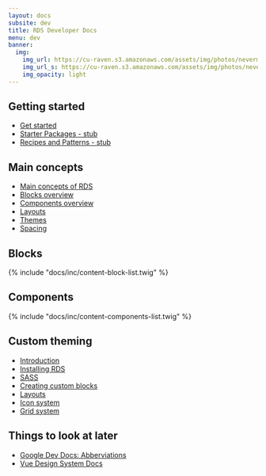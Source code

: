 ```yaml
---
layout: docs
subsite: dev
title: RDS Developer Docs
menu: dev
banner:
  img:
    img_url: https://cu-raven.s3.amazonaws.com/assets/img/photos/nevermore.jpg
    img_url_s: https://cu-raven.s3.amazonaws.com/assets/img/photos/nevermore-s.jpg
    img_opacity: light
---
```

## Getting started

- [Get started]({{site.url}}dev/getting-started/)
- [Starter Packages - stub]({{site.url}}dev/getting-started/starter-packages/)
- [Recipes and Patterns - stub]({{site.url}}dev/getting-started/recipes-patterns/)


## Main concepts

- [Main concepts of RDS]({{site.url}}dev/main-concepts/)
- [Blocks overview]({{site.url}}dev/main-concepts/blocks-overview/)
- [Components overview]({{site.url}}dev/main-concepts/components)
- [Layouts]({{site.url}}dev/main-concepts/layouts/)
- [Themes]({{site.url}}dev/main-concepts/themes/)
- [Spacing]({{site.url}}dev/main-concepts/spacing/)

## Blocks

{% include "docs/inc/content-block-list.twig" %}

## Components

{% include "docs/inc/content-components-list.twig" %}

## Custom theming

- [Introduction]({{site.url}}dev/custom-theming/)
- [Installing RDS]({{site.url}}dev/custom-theming/installing-rds/)
- [SASS]({{site.url}}dev/custom-theming/sass/)
- [Creating custom blocks]({{site.url}}dev/custom-theming/installing-rds/)
- [Layouts]({{site.url}}dev/custom-theming/layouts/)
- [Icon system]({{site.url}}dev/custom-theming/icon-system/)
- [Grid system]({{site.url}}dev/custom-theming/grid-system/)


## Things to look at later

- [Google Dev Docs: Abberviations](https://developers.google.com/style/abbreviations)
- [Vue Design System Docs](https://github.com/viljamis/vue-design-system/wiki)


